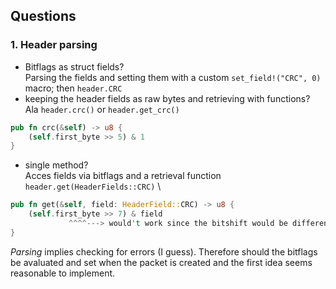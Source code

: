 ## Questions
### 1. Header parsing
- Bitflags as struct fields? \
Parsing the fields and setting them with a custom `set_field!("CRC", 0)` macro; then `header.CRC`
- keeping the header fields as raw bytes and retrieving with functions? \
Ala `header.crc()` or `header.get_crc()`
```rust
pub fn crc(&self) -> u8 {
	(self.first_byte >> 5) & 1
}
```
- single method? \
Acces fields via bitflags and a retrieval function `header.get(HeaderFields::CRC)` \
```rust
pub fn get(&self, field: HeaderField::CRC) -> u8 {
	(self.first_byte >> 7) & field
		 	 ^^^^---> would't work since the bitshift would be different for every flag
}
```
_Parsing_ implies checking for errors (I guess). Therefore should the bitflags be avaluated and set when the packet is created and the first idea seems reasonable to implement. 
